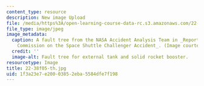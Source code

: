 ```yaml
---
content_type: resource
description: New image Upload
file: /media/https%3A/open-learning-course-data-rc.s3.amazonaws.com/22-38-probability-and-its-applications-to-reliability-quality-control-and-risk-assessment-fall-2005/1f3a23e7e20003852eba5584dfe7f198_22-38f05-th.jpg
file_type: image/jpeg
image_metadata:
  caption: A fault tree from the NASA Accident Analysis Team in _Report of the Presidential
    Commission on the Space Shuttle Challenger Accident_. (Image courtesy of [NASA](http://www.nasa.gov/).)
  credit: ''
  image-alt: Fault tree for external tank and solid rocket booster.
resourcetype: Image
title: 22-38f05-th.jpg
uid: 1f3a23e7-e200-0385-2eba-5584dfe7f198
---
```

